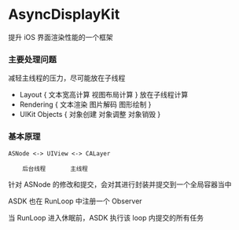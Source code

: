 # AsyncDisplayKit

提升 iOS 界面渲染性能的一个框架

### 主要处理问题

减轻主线程的压力，尽可能放在子线程

- Layout { 文本宽高计算 视图布局计算 } 放在子线程计算
- Rendering { 文本渲染 图片解码 图形绘制 }
- UIKit Objects { 对象创建 对象调整 对象销毁 }

### 基本原理

```
ASNode <-> UIView <-> CALayer

    后台线程       主线程
```

针对 ASNode 的修改和提交，会对其进行封装并提交到一个全局容器当中

ASDK 也在 RunLoop 中注册一个 Observer

当 RunLoop 进入休眠前，ASDK 执行该 loop 内提交的所有任务
